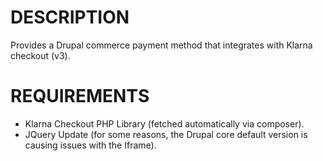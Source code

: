 DESCRIPTION
===========
Provides a Drupal commerce payment method that integrates with Klarna checkout (v3).

REQUIREMENTS
============
- Klarna Checkout PHP Library (fetched automatically via composer).
- JQuery Update (for some reasons, the Drupal core default version is causing
issues with the Iframe).
